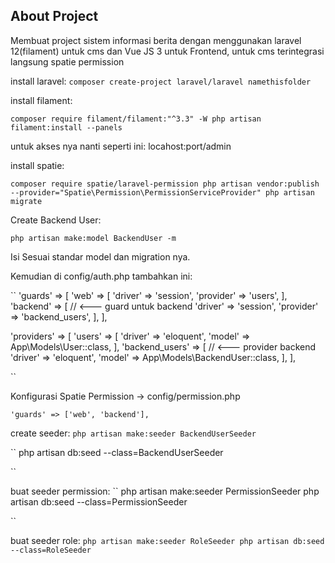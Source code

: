 ## About Project

Membuat project sistem informasi berita dengan menggunakan laravel 12(filament) untuk cms dan Vue JS 3 untuk Frontend, untuk cms terintegrasi langsung spatie permission

install laravel:
``
composer create-project laravel/laravel namethisfolder
``

install filament:

``
composer require filament/filament:"^3.3" -W
php artisan filament:install --panels
``

untuk akses nya nanti seperti ini: locahost:port/admin

install spatie:

``
composer require spatie/laravel-permission
php artisan vendor:publish --provider="Spatie\Permission\PermissionServiceProvider"
php artisan migrate
``

Create Backend User:

``
php artisan make:model BackendUser -m
``

Isi Sesuai standar model dan migration nya.

Kemudian di config/auth.php tambahkan ini:

``
'guards' => [
    'web' => [
        'driver' => 'session',
        'provider' => 'users',
    ],
    'backend' => [                         // <--- guard untuk backend
        'driver' => 'session',
        'provider' => 'backend_users',
    ],
],

'providers' => [
    'users' => [
        'driver' => 'eloquent',
        'model' => App\Models\User::class,
    ],
    'backend_users' => [                   // <--- provider backend
        'driver' => 'eloquent',
        'model' => App\Models\BackendUser::class,
    ],
],

``

Konfigurasi Spatie Permission -> config/permission.php

``
'guards' => ['web', 'backend'],
``

create seeder:
``
php artisan make:seeder BackendUserSeeder
``

``
php artisan db:seed --class=BackendUserSeeder

``

buat seeder permission: 
``
php artisan make:seeder PermissionSeeder
php artisan db:seed --class=PermissionSeeder

``

buat seeder role:
``
php artisan make:seeder RoleSeeder
php artisan db:seed --class=RoleSeeder
``
